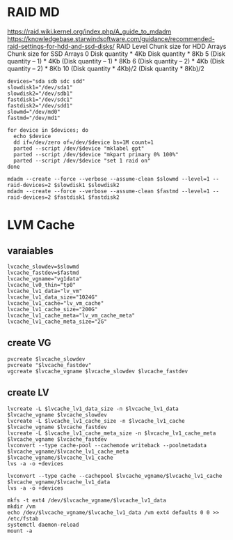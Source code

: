 # RAID MD
https://raid.wiki.kernel.org/index.php/A_guide_to_mdadm
https://knowledgebase.starwindsoftware.com/guidance/recommended-raid-settings-for-hdd-and-ssd-disks/
RAID Level   Chunk size for HDD Arrays   Chunk size for SSD Arrays
0                    Disk quantity * 4Kb                Disk quantity * 8Kb
5                    (Disk quantity – 1) * 4Kb        (Disk quantity – 1) * 8Kb
6                    (Disk quantity – 2) * 4Kb        (Disk quantity – 2) * 8Kb
10                  (Disk quantity * 4Kb)/2          (Disk quantity * 8Kb)/2

```
devices="sda sdb sdc sdd"
slowdisk1="/dev/sda1"
slowdisk2="/dev/sdb1"
fastdisk1="/dev/sdc1"
fastdisk2="/dev/sdd1"
slowmd="/dev/md0"
fastmd="/dev/md1"

for device in $devices; do
  echo $device
  dd if=/dev/zero of=/dev/$device bs=1M count=1
  parted --script /dev/$device "mklabel gpt"  
  parted --script /dev/$device "mkpart primary 0% 100%"
  parted --script /dev/$device "set 1 raid on" 
done

mdadm --create --force --verbose --assume-clean $slowmd --level=1 --raid-devices=2 $slowdisk1 $slowdisk2
mdadm --create --force --verbose --assume-clean $fastmd --level=1 --raid-devices=2 $fastdisk1 $fastdisk2

```

# LVM Cache

## varaiables
```
lvcache_slowdev=$slowmd
lvcache_fastdev=$fastmd
lvcache_vgname="vg1data"
lvcache_lv0_thin="tp0"
lvcache_lv1_data="lv_vm"
lvcache_lv1_data_size="1024G"
lvcache_lv1_cache="lv_vm_cache"
lvcache_lv1_cache_size="200G"
lvcache_lv1_cache_meta="lv_vm_cache_meta"
lvcache_lv1_cache_meta_size="2G"

```
## create VG 
```
pvcreate $lvcache_slowdev
pvcreate "$lvcache_fastdev"
vgcreate $lvcache_vgname $lvcache_slowdev $lvcache_fastdev
```
## create LV
```
lvcreate -L $lvcache_lv1_data_size -n $lvcache_lv1_data $lvcache_vgname $lvcache_slowdev
lvcreate -L $lvcache_lv1_cache_size -n $lvcache_lv1_cache $lvcache_vgname $lvcache_fastdev
lvcreate -L $lvcache_lv1_cache_meta_size -n $lvcache_lv1_cache_meta $lvcache_vgname $lvcache_fastdev
lvconvert --type cache-pool --cachemode writeback --poolmetadata $lvcache_vgname/$lvcache_lv1_cache_meta $lvcache_vgname/$lvcache_lv1_cache
lvs -a -o +devices

lvconvert --type cache --cachepool $lvcache_vgname/$lvcache_lv1_cache $lvcache_vgname/$lvcache_lv1_data
lvs -a -o +devices

mkfs -t ext4 /dev/$lvcache_vgname/$lvcache_lv1_data
mkdir /vm
echo /dev/$lvcache_vgname/$lvcache_lv1_data /vm ext4 defaults 0 0 >> /etc/fstab
systemctl daemon-reload
mount -a 


```
